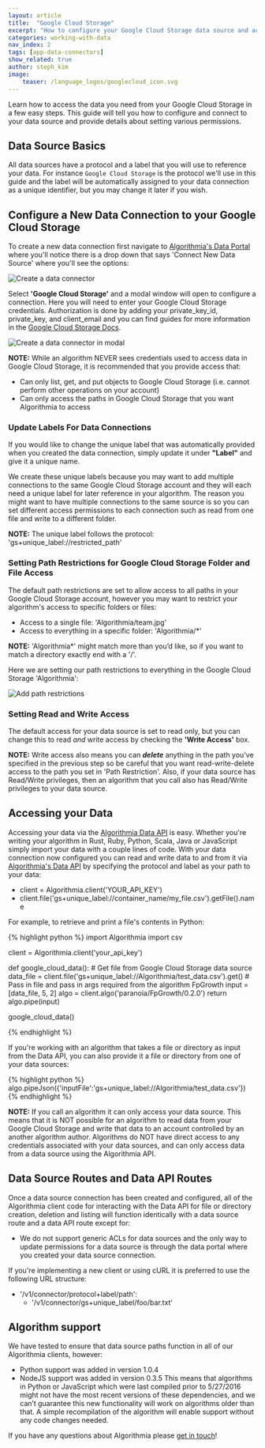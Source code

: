 ```yaml
---
layout: article
title:  "Google Cloud Storage"
excerpt: "How to configure your Google Cloud Storage data source and access your data via the Algorithmia Data API."
categories: working-with-data
nav_index: 2
tags: [app-data-connectors]
show_related: true
author: steph_kim
image:
    teaser: /language_logos/googlecloud_icon.svg
---
```


Learn how to access the data you need from your Google Cloud Storage in a few easy steps. This guide will tell you how to configure and connect to your data source and provide details about setting various permissions.

## Data Source Basics
All data sources have a protocol and a label that you will use to reference your data. For instance `Google Cloud Storage` is the protocol we'll use in this guide and the label will be automatically assigned to your data connection as a unique identifier, but you may change it later if you wish.

## Configure a New Data Connection to your Google Cloud Storage
To create a new data connection first navigate to <a href="{{ site.baseurl }}/data">Algorithmia's Data Portal</a> where you'll notice there is a drop down that says 'Connect New Data Source' where you'll see the options:

<img src="{{ site.baseurl }}/images/post_images/data_connectors/create_data_connector.png" alt="Create a data connector" class="screenshot img-md">

Select **'Google Cloud Storage'** and a modal window will open to configure a connection. Here you will need to enter your Google Cloud Storage credentials. Authorization is done by adding your private_key_id, private_key, and client_email and you can find guides for more information in the <a href="https://cloud.google.com/iam/docs/understanding-service-accounts#managing_service_account_keys ">Google Cloud Storage Docs</a>.

<img src="{{ site.baseurl }}/images/post_images/data_connectors/google_cloud_connector.png" alt="Create a data connector in modal" class="screenshot img-sm">

**NOTE:** While an algorithm NEVER sees credentials used to access data in Google Cloud Storage, it is recommended that you provide access that:

- Can only list, get, and put objects to Google Cloud Storage (i.e. cannot perform other operations on your account)
- Can only access the paths in Google Cloud Storage that you want Algorithmia to access

### Update Labels For Data Connections
If you would like to change the unique label that was automatically provided when you created the data connection, simply update it under **"Label"** and give it a unique name.

We create these unique labels because you may want to add multiple connections to the same Google Cloud Storage account and they will each need a unique label for later reference in your algorithm. The reason you might want to have multiple connections to the same source is so you can set different access permissions to each connection such as read from one file and write to a different folder.

**NOTE:** The unique label follows the protocol: 'gs+unique_label://restricted_path'

### Setting Path Restrictions for Google Cloud Storage Folder and File Access
The default path restrictions are set to allow access to all paths in your Google Cloud Storage account, however you may want to restrict your algorithm's access to specific folders or files:

- Access to a single file: 'Algorithmia/team.jpg'
- Access to everything in a specific folder: 'Algorithmia/*'

**NOTE:** 'Algorithmia*' might match more than you’d like, so if you want to match a directory exactly end with a '/'.

Here we are setting our path restrictions to everything in the Google Cloud Storage 'Algorithmia':

<img src="{{ site.baseurl }}/images/post_images/data_connectors/google_cloud_restricted_paths.png" alt="Add path restrictions" class="screenshot img-sm">

### Setting Read and Write Access
The default access for your data source is set to read only, but you can change this to read *and* write access by checking the **'Write Access'** box.

**NOTE:** Write access also means you can ***delete*** anything in the path you've specified in the previous step so be careful that you want read-write-delete access to the path you set in 'Path Restriction'. Also, if your data source has Read/Write privileges, then an algorithm that you call also has Read/Write privileges to your data source.

## Accessing your Data
Accessing your data via the <a href="http://docs.algorithmia.com/#data-api-specification">Algorithmia Data API</a> is easy. Whether you're writing your algorithm in Rust, Ruby, Python, Scala, Java or JavaScript simply import your data with a couple lines of code. With your data connection now configured you can read and write data to and from it via <a href="http://docs.algorithmia.com/#data-api-specification">Algorithmia's Data API</a> by specifying the protocol and label as your path to your data:

- client = Algorithmia.client('YOUR_API_KEY')
- client.file('gs+unique_label://container_name/my_file.csv').getFile().name

For example, to retrieve and print a file's contents in Python:

{% highlight python %}
import Algorithmia
import csv

client = Algorithmia.client('your_api_key')

def google_cloud_data():
    # Get file from Google Cloud Storage data source
    data_file = client.file('gs+unique_label://Algorithmia/test_data.csv').get()
    # Pass in file and pass in args required from the algorithm FpGrowth
    input = [data_file, 5, 2]
    algo = client.algo('paranoia/FpGrowth/0.2.0')
    return algo.pipe(input)

google_cloud_data()

{% endhighlight %}

If you're working with an algorithm that takes a file or directory as input from the Data API, you can also provide it a file or directory from one of your data sources:

{% highlight python %}
algo.pipeJson({'inputFile':'gs+unique_label://Algorithmia/test_data.csv'})
{% endhighlight %}

**NOTE:** If you call an algorithm it can only access your data source. This means that it is NOT possible for an algorithm to read data from your Google Cloud Storage and write that data to an account controlled by an another algorithm author. Algorithms do NOT have direct access to any credentials associated with your data sources, and can only access data from a data source using the Algorithmia API.

## Data Source Routes and Data API Routes

Once a data source connection has been created and configured, all of the Algorithmia client code for interacting with the Data API for file or directory creation, deletion and listing will function identically with a data source route and a data API route except for:

- We do not support generic ACLs for data sources and the only way to update permissions for a data source is through the data portal where you created your data source connection.

If you're implementing a new client or using cURL it is preferred to use the following URL structure:

- '/v1/connector/protocol+label/path':
    - '/v1/connector/gs+unique_label/foo/bar.txt'

## Algorithm support
We have tested to ensure that data source paths function in all of our Algorithmia clients, however:

- Python support was added in version 1.0.4
- NodeJS support was added in version 0.3.5
This means that algorithms in Python or JavaScript which were last compiled prior to 5/27/2016 might not have the most recent versions of these dependencies, and we can’t guarantee this new functionality will work on algorithms older than that. A simple recompilation of the algorithm will enable support without any code changes needed.

If you have any questions about Algorithmia please <a href="mailto:support@algorithmia.com">get in touch</a>!
